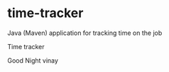 # time-tracker
Java (Maven) application for tracking time on the job

Time tracker

Good Night vinay
